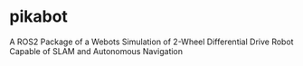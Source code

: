 # pikabot

A ROS2 Package of a Webots Simulation of 2-Wheel Differential Drive Robot Capable of SLAM and Autonomous Navigation
